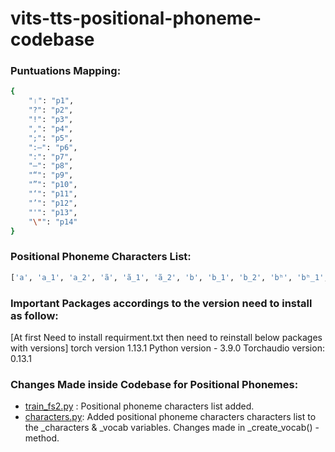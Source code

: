 # vits-tts-positional-phoneme-codebase

### Puntuations Mapping:
```sh
{
    "।": "p1",
    "?": "p2",
    "!": "p3",
    ",": "p4",
    ";": "p5",
    ":—": "p6",
    ":": "p7",
    "—": "p8",
    "“": "p9",
    "”": "p10",
    "‘": "p11",
    "’": "p12",
    "'": "p13",
    "\"": "p14"
}
```
### Positional Phoneme Characters List:
```sh
['a', 'a_1', 'a_2', 'ã', 'ã_1', 'ã_2', 'b', 'b_1', 'b_2', 'bʰ', 'bʰ_1', 'bʰ_2', 'bʱ', 'bʱ_1', 'bʱ_2', 'c', 'c_1', 'c_2', 'cʰ', 'cʰ_1', 'cʰ_2', 'd', 'd_1', 'd_2', 'dʰ', 'dʰ_1', 'dʰ_2', 'dʱ', 'dʱ_1', 'dʱ_2', 'd̪', 'd̪_1', 'd̪_2', 'd̪ʰ', 'd̪ʰ_1', 'd̪ʰ_2', 'd̪ʱ', 'd̪ʱ_1', 'd̪ʱ_2', 'e', 'e_1', 'e_2', 'ẽ', 'ẽ_1', 'ẽ_2', 'e̯', 'e̯_1', 'e̯_2', 'g', 'g_1', 'g_2', 'gʰ', 'gʰ_1', 'gʰ_2', 'gʱ', 'gʱ_1', 'gʱ_2', 'h', 'h_1', 'h_2', 'i', 'i_1', 'i_2', 'ĩ', 'ĩ_1', 'ĩ_2', 'i̯', 'i̯_1', 'i̯_2', 'k', 'k_1', 'k_2', 'kʰ', 'kʰ_1', 'kʰ_2', 'l', 'l_1', 'l_2', 'm', 'm_1', 'm_2', 'n', 'n_1', 'n_2', 'o', 'o_1', 'o_2', 'õ', 'õ_1', 'õ_2', 'o̯', 'o̯_1', 'o̯_2', 'p', 'p_1', 'p_2', 'pʰ', 'pʰ_1', 'pʰ_2', 'r', 'r_1', 'r_2', 's', 's_1', 's_2', 't', 't_1', 't_2', 'tʰ', 'tʰ_1', 'tʰ_2', 't̪', 't̪_1', 't̪_2', 't̪ʰ', 't̪ʰ_1', 't̪ʰ_2', 'u', 'u_1', 'u_2', 'ũ', 'ũ_1', 'ũ_2', 'u̯', 'u̯_1', 'u̯_2', 'æ', 'æ_1', 'æ_2', 'æ̃', 'æ̃_1', 'æ̃_2', 'ŋ', 'ŋ_1', 'ŋ_2', 'ɔ', 'ɔ_1', 'ɔ_2', 'ɔ̃', 'ɔ̃_1', 'ɔ̃_2', 'ɟ', 'ɟ_1', 'ɟ_2', 'ɟʰ', 'ɟʰ_1', 'ɟʰ_2', 'ɽ', 'ɽ_1', 'ɽ_2', 'ɽʰ', 'ɽʰ_1', 'ɽʰ_2', 'ɽʱ', 'ɽʱ_1', 'ɽʱ_2', 'ʃ', 'ʃ_1', 'ʃ_2', 'ʲ', 'ʲ_1', 'ʲ_2', 'ʷ', 'ʷ_1', 'ʷ_2', 'p1', 'p2', 'p3', 'p4', 'p5', 'p6', 'p7', 'p8', 'p9', 'p10', 'p11', 'p12', 'p13', 'p14']
```

### Important Packages accordings to the version need to install as follow:
[At first Need to install requirment.txt then need to reinstall below packages with versions]
torch version 1.13.1
Python version - 3.9.0 
Torchaudio version: 0.13.1
### Changes Made inside Codebase for Positional Phonemes:
- [train_fs2.py](https://github.com/AIFahim/testgit/blob/master/train_fs2.py) : Positional phoneme characters list added.
- [characters.py](https://github.com/AIFahim/testgit/blob/master/TTS/tts/utils/text/characters.py): Added positional phoneme characters characters list to the _characters & _vocab variables. Changes made in _create_vocab() - method.
